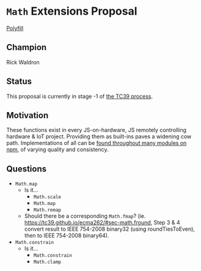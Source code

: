 # `Math` Extensions Proposal


[Polyfill](https://www.npmjs.com/package/ecma-proposal-math-extensions)


## Champion

Rick Waldron


## Status

This proposal is currently in stage -1 of [the TC39 process](https://github.com/tc39/ecma262/).


## Motivation


These functions exist in every JS-on-hardware, JS remotely controlling hardware & IoT project. Providing them as built-ins paves a widening cow path. Implementations of all can be [found throughout many modules on npm](https://www.npmjs.com/search?q=math), of varying quality and consistency. 




## Questions

- `Math.map` 
  + Is it...
    - `Math.scale`
    - `Math.map` 
    - `Math.remap`
  + Should there be a corresponding `Math.fmap`? (ie. https://tc39.github.io/ecma262/#sec-math.fround, Step 3 & 4 convert result to IEEE 754-2008 binary32 (using roundTiesToEven), then to IEEE 754-2008 binary64).
- `Math.constrain`
  + Is it...
    - `Math.constrain` 
    - `Math.clamp`


